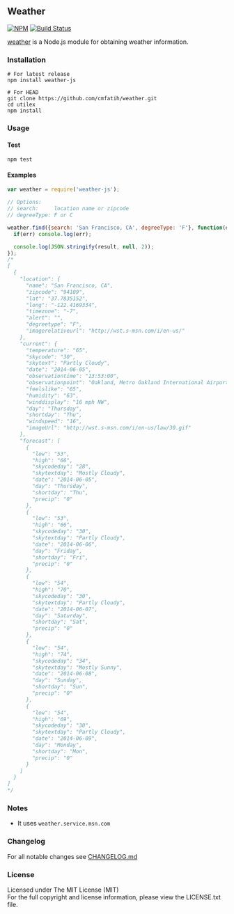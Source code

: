 ## Weather
[![NPM][npm-image]][npm-url] [![Build Status][travis-image]][travis-url]

[weather](http://github.com/cmfatih/weather) is a Node.js module for obtaining weather information.  

### Installation

```
# For latest release
npm install weather-js

# For HEAD
git clone https://github.com/cmfatih/weather.git
cd utilex
npm install
```

### Usage

#### Test
```
npm test
```

#### Examples

```javascript
var weather = require('weather-js');

// Options:
// search:     location name or zipcode
// degreeType: F or C

weather.find({search: 'San Francisco, CA', degreeType: 'F'}, function(err, result) {
  if(err) console.log(err);

  console.log(JSON.stringify(result, null, 2));
});
/*
[
  {
    "location": {
      "name": "San Francisco, CA",
      "zipcode": "94109",
      "lat": "37.7835152",
      "long": "-122.4169334",
      "timezone": "-7",
      "alert": "",
      "degreetype": "F",
      "imagerelativeurl": "http://wst.s-msn.com/i/en-us/"
    },
    "current": {
      "temperature": "65",
      "skycode": "30",
      "skytext": "Partly Cloudy",
      "date": "2014-06-05",
      "observationtime": "13:53:00",
      "observationpoint": "Oakland, Metro Oakland International Airport",
      "feelslike": "65",
      "humidity": "63",
      "winddisplay": "16 mph NW",
      "day": "Thursday",
      "shortday": "Thu",
      "windspeed": "16",
      "imageUrl": "http://wst.s-msn.com/i/en-us/law/30.gif"
    },
    "forecast": [
      {
        "low": "53",
        "high": "66",
        "skycodeday": "28",
        "skytextday": "Mostly Cloudy",
        "date": "2014-06-05",
        "day": "Thursday",
        "shortday": "Thu",
        "precip": "0"
      },
      {
        "low": "53",
        "high": "66",
        "skycodeday": "30",
        "skytextday": "Partly Cloudy",
        "date": "2014-06-06",
        "day": "Friday",
        "shortday": "Fri",
        "precip": "0"
      },
      {
        "low": "54",
        "high": "70",
        "skycodeday": "30",
        "skytextday": "Partly Cloudy",
        "date": "2014-06-07",
        "day": "Saturday",
        "shortday": "Sat",
        "precip": "0"
      },
      {
        "low": "54",
        "high": "74",
        "skycodeday": "34",
        "skytextday": "Mostly Sunny",
        "date": "2014-06-08",
        "day": "Sunday",
        "shortday": "Sun",
        "precip": "0"
      },
      {
        "low": "54",
        "high": "69",
        "skycodeday": "30",
        "skytextday": "Partly Cloudy",
        "date": "2014-06-09",
        "day": "Monday",
        "shortday": "Mon",
        "precip": "0"
      }
    ]
  }
]
*/
```

### Notes

* It uses `weather.service.msn.com`

### Changelog

For all notable changes see [CHANGELOG.md](https://github.com/cmfatih/weather/blob/master/CHANGELOG.md)

### License

Licensed under The MIT License (MIT)  
For the full copyright and license information, please view the LICENSE.txt file.

[npm-url]: http://npmjs.org/package/weather-js
[npm-image]: https://badge.fury.io/js/weather-js.png

[travis-url]: https://travis-ci.org/cmfatih/weather
[travis-image]: https://travis-ci.org/cmfatih/weather.svg?branch=master